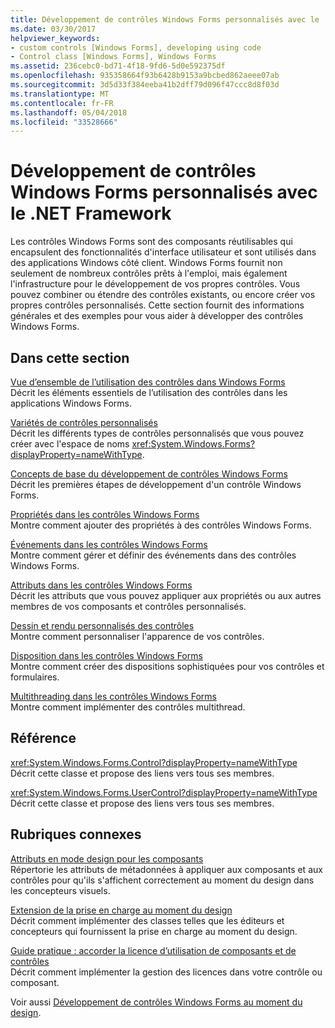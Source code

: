 ```yaml
---
title: Développement de contrôles Windows Forms personnalisés avec le .NET Framework
ms.date: 03/30/2017
helpviewer_keywords:
- custom controls [Windows Forms], developing using code
- Control class [Windows Forms], Windows Forms
ms.assetid: 236cebc0-bd71-4f18-9fd6-5d0e592375df
ms.openlocfilehash: 935358664f93b6428b9153a9bcbed862aeee07ab
ms.sourcegitcommit: 3d5d33f384eeba41b2dff79d096f47ccc8d8f03d
ms.translationtype: MT
ms.contentlocale: fr-FR
ms.lasthandoff: 05/04/2018
ms.locfileid: "33528666"
---
```

# <a name="developing-custom-windows-forms-controls-with-the-net-framework"></a>Développement de contrôles Windows Forms personnalisés avec le .NET Framework
Les contrôles Windows Forms sont des composants réutilisables qui encapsulent des fonctionnalités d'interface utilisateur et sont utilisés dans des applications Windows côté client. Windows Forms fournit non seulement de nombreux contrôles prêts à l'emploi, mais également l'infrastructure pour le développement de vos propres contrôles. Vous pouvez combiner ou étendre des contrôles existants, ou encore créer vos propres contrôles personnalisés. Cette section fournit des informations générales et des exemples pour vous aider à développer des contrôles Windows Forms.  
  
## <a name="in-this-section"></a>Dans cette section  
 [Vue d’ensemble de l’utilisation des contrôles dans Windows Forms](../../../../docs/framework/winforms/controls/overview-of-using-controls-in-windows-forms.md)  
 Décrit les éléments essentiels de l’utilisation des contrôles dans les applications Windows Forms.  
  
 [Variétés de contrôles personnalisés](../../../../docs/framework/winforms/controls/varieties-of-custom-controls.md)  
 Décrit les différents types de contrôles personnalisés que vous pouvez créer avec l'espace de noms <xref:System.Windows.Forms?displayProperty=nameWithType>.  
  
 [Concepts de base du développement de contrôles Windows Forms](../../../../docs/framework/winforms/controls/windows-forms-control-development-basics.md)  
 Décrit les premières étapes de développement d'un contrôle Windows Forms.  
  
 [Propriétés dans les contrôles Windows Forms](../../../../docs/framework/winforms/controls/properties-in-windows-forms-controls.md)  
 Montre comment ajouter des propriétés à des contrôles Windows Forms.  
  
 [Événements dans les contrôles Windows Forms](../../../../docs/framework/winforms/controls/events-in-windows-forms-controls.md)  
 Montre comment gérer et définir des événements dans des contrôles Windows Forms.  
  
 [Attributs dans les contrôles Windows Forms](../../../../docs/framework/winforms/controls/attributes-in-windows-forms-controls.md)  
 Décrit les attributs que vous pouvez appliquer aux propriétés ou aux autres membres de vos composants et contrôles personnalisés.  
  
 [Dessin et rendu personnalisés des contrôles](../../../../docs/framework/winforms/controls/custom-control-painting-and-rendering.md)  
 Montre comment personnaliser l'apparence de vos contrôles.  
  
 [Disposition dans les contrôles Windows Forms](../../../../docs/framework/winforms/controls/layout-in-windows-forms-controls.md)  
 Montre comment créer des dispositions sophistiquées pour vos contrôles et formulaires.  
  
 [Multithreading dans les contrôles Windows Forms](../../../../docs/framework/winforms/controls/multithreading-in-windows-forms-controls.md)  
 Montre comment implémenter des contrôles multithread.  
  
## <a name="reference"></a>Référence  
 <xref:System.Windows.Forms.Control?displayProperty=nameWithType>  
 Décrit cette classe et propose des liens vers tous ses membres.  
  
 <xref:System.Windows.Forms.UserControl?displayProperty=nameWithType>  
 Décrit cette classe et propose des liens vers tous ses membres.  
  
## <a name="related-sections"></a>Rubriques connexes  
 [Attributs en mode design pour les composants](http://msdn.microsoft.com/library/12050fe3-9327-4509-9e21-4ee2494b95c3)  
 Répertorie les attributs de métadonnées à appliquer aux composants et aux contrôles pour qu'ils s'affichent correctement au moment du design dans les concepteurs visuels.  
  
 [Extension de la prise en charge au moment du design](http://msdn.microsoft.com/library/d6ac8a6a-42fd-4bc8-bf33-b212811297e2)  
 Décrit comment implémenter des classes telles que les éditeurs et concepteurs qui fournissent la prise en charge au moment du design.  
  
 [Guide pratique : accorder la licence d’utilisation de composants et de contrôles](http://msdn.microsoft.com/library/8e66c1ed-a445-4b26-8185-990b6e2bbd57)  
 Décrit comment implémenter la gestion des licences dans votre contrôle ou composant.  
  
 Voir aussi [Développement de contrôles Windows Forms au moment du design](http://msdn.microsoft.com/library/w29y3h59\(v=vs.110\)).
